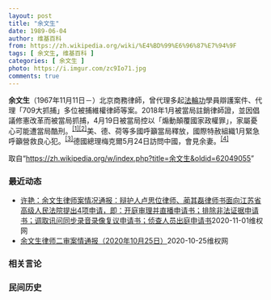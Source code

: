 ```yaml
---
layout: post
title: "余文生"
date: 1989-06-04
author: 维基百科
from: https://zh.wikipedia.org/wiki/%E4%BD%99%E6%96%87%E7%94%9F
tags: [ 余文生, 维基百科 ]
categories: [ 余文生 ]
photo: https://i.imgur.com/zc9Io71.jpg
comments: true
---
```

<div class="mw-parser-output">
<p><b>余文生</b>（1967年11月11日<span class="useeditintro" title="Template:BLP editintro">－</span>）北京商務律師，曾代理多起<a href="/wiki/%E6%B3%95%E8%BC%AA%E5%8A%9F" class="mw-redirect" title="法輪功">法輪功</a>學員辯護案件、代理「709大抓捕」多位被捕維權律師等案。2018年1月被當局註銷律師證，並因倡議修憲改革而被當局抓捕，4月19日被當局控以「煽動顛覆國家政權罪」，家屬憂心可能遭當局酷刑。<sup id="cite_ref-EPO0420_1-0" class="reference"><a href="#cite_note-EPO0420-1">[1]</a></sup><sup id="cite_ref-bbc17_2-0" class="reference"><a href="#cite_note-bbc17-2">[2]</a></sup>美、德、荷等多國呼籲當局釋放，國際特赦組織1月緊急呼籲營救良心犯。<sup id="cite_ref-amnesty_3-0" class="reference"><a href="#cite_note-amnesty-3">[3]</a></sup>德國總理梅克爾5月24日訪問中國，會見余妻。<sup id="cite_ref-4" class="reference"><a href="#cite_note-4">[4]</a></sup>
</p>
</div><noscript><img src="//zh.wikipedia.org/wiki/Special:CentralAutoLogin/start?type=1x1" alt="" title="" width="1" height="1" style="border: none; position: absolute;"></noscript>
<div class="printfooter">取自“<a dir="ltr" href="https://zh.wikipedia.org/w/index.php?title=余文生&amp;oldid=62049055">https://zh.wikipedia.org/w/index.php?title=余文生&amp;oldid=62049055</a>”</div><div id="recent-news"><h3>最近动态</h3><ul><li><a href="https://nodebe4.github.io/waimei/2020-11-01/%E8%AE%B8%E8%89%B3-%E4%BD%99%E6%96%87%E7%94%9F%E5%BE%8B%E5%B8%88%E6%A1%88%E6%83%85%E5%86%B5%E9%80%9A%E6%8A%A5-%E8%BE%A9%E6%8A%A4%E4%BA%BA%E5%8D%A2%E6%80%9D%E4%BD%8D%E5%BE%8B%E5%B8%88-%E8%94%BA%E5%85%B6%E7%A3%8A%E5%BE%8B%E5%B8%88%E4%B9%A6%E9%9D%A2%E5%90%91%E6%B1%9F%E8%8B%8F%E7%9C%81%E9%AB%98%E7%BA%A7%E4%BA%BA%E6%B0%91%E6%B3%95%E9%99%A2%E6%8F%90%E5%87%BA4%E9%A1%B9%E7%94%B3%E8%AF%B7-%E5%8D%B3-%E5%BC%80" title="许艳：余文生律师案情况通报：辩护人卢思位律师、蔺其磊律师书面向江苏省高级人民法院提出4项申请，即：开庭审理并直播申请书；排除非法证据申请书；调取讯问同步录音录像复议申请书；侦查人员出庭申请书——...">许艳：余文生律师案情况通报：辩护人卢思位律师、蔺其磊律师书面向江苏省高级人民法院提出4项申请，即：开庭审理并直播申请书；排除非法证据申请书；调取讯问同步录音录像复议申请书；侦查人员出庭申请书</a><time>2020-11-01</time><a class="tag">维权网</a></li>
<li><a href="https://nodebe4.github.io/waimei/2020-10-25/%E4%BD%99%E6%96%87%E7%94%9F%E5%BE%8B%E5%B8%88%E4%BA%8C%E5%AE%A1%E6%A1%88%E6%83%85%E9%80%9A%E6%8A%A5-2020%E5%B9%B410%E6%9C%8825%E6%97%A5" title="余文生律师二审案情通报（2020年10月25日）—— &nbsp; 2020年6月17日，余文生律师被徐州市中级人民法院，秘密判决，进入二审江苏省高级人民法院，到二审已经超过4个月，至今没有结果，连二审的...">余文生律师二审案情通报（2020年10月25日）</a><time>2020-10-25</time><a class="tag">维权网</a></li>
</ul></div><div id="open-opinion"><h3>相关言论</h3><ul></ul></div><div id="mjls-record"><h3>民间历史</h3><ul></ul></div>